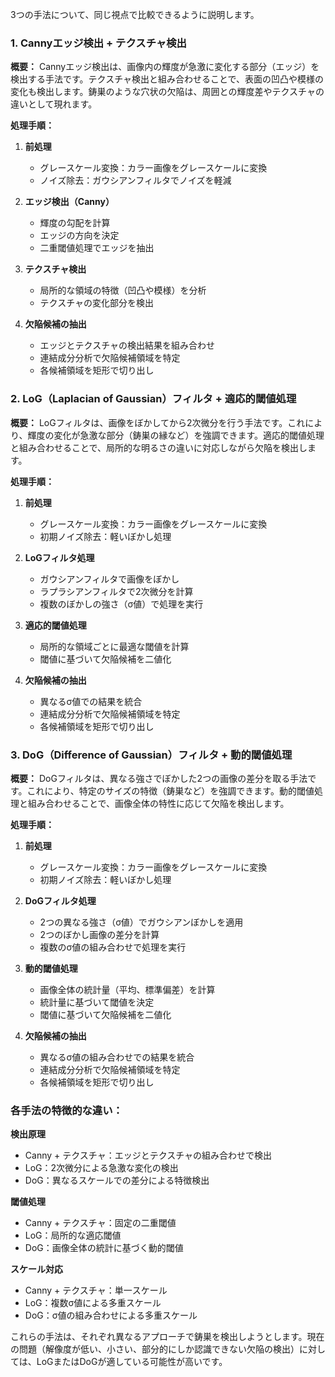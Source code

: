 3つの手法について、同じ視点で比較できるように説明します。

### 1. Cannyエッジ検出 + テクスチャ検出

**概要：**
Cannyエッジ検出は、画像内の輝度が急激に変化する部分（エッジ）を検出する手法です。テクスチャ検出と組み合わせることで、表面の凹凸や模様の変化も検出します。鋳巣のような穴状の欠陥は、周囲との輝度差やテクスチャの違いとして現れます。

**処理手順：**
1. **前処理**
   - グレースケール変換：カラー画像をグレースケールに変換
   - ノイズ除去：ガウシアンフィルタでノイズを軽減

2. **エッジ検出（Canny）**
   - 輝度の勾配を計算
   - エッジの方向を決定
   - 二重閾値処理でエッジを抽出

3. **テクスチャ検出**
   - 局所的な領域の特徴（凹凸や模様）を分析
   - テクスチャの変化部分を検出

4. **欠陥候補の抽出**
   - エッジとテクスチャの検出結果を組み合わせ
   - 連結成分分析で欠陥候補領域を特定
   - 各候補領域を矩形で切り出し

### 2. LoG（Laplacian of Gaussian）フィルタ + 適応的閾値処理

**概要：**
LoGフィルタは、画像をぼかしてから2次微分を行う手法です。これにより、輝度の変化が急激な部分（鋳巣の縁など）を強調できます。適応的閾値処理と組み合わせることで、局所的な明るさの違いに対応しながら欠陥を検出します。

**処理手順：**
1. **前処理**
   - グレースケール変換：カラー画像をグレースケールに変換
   - 初期ノイズ除去：軽いぼかし処理

2. **LoGフィルタ処理**
   - ガウシアンフィルタで画像をぼかし
   - ラプラシアンフィルタで2次微分を計算
   - 複数のぼかしの強さ（σ値）で処理を実行

3. **適応的閾値処理**
   - 局所的な領域ごとに最適な閾値を計算
   - 閾値に基づいて欠陥候補を二値化

4. **欠陥候補の抽出**
   - 異なるσ値での結果を統合
   - 連結成分分析で欠陥候補領域を特定
   - 各候補領域を矩形で切り出し

### 3. DoG（Difference of Gaussian）フィルタ + 動的閾値処理

**概要：**
DoGフィルタは、異なる強さでぼかした2つの画像の差分を取る手法です。これにより、特定のサイズの特徴（鋳巣など）を強調できます。動的閾値処理と組み合わせることで、画像全体の特性に応じて欠陥を検出します。

**処理手順：**
1. **前処理**
   - グレースケール変換：カラー画像をグレースケールに変換
   - 初期ノイズ除去：軽いぼかし処理

2. **DoGフィルタ処理**
   - 2つの異なる強さ（σ値）でガウシアンぼかしを適用
   - 2つのぼかし画像の差分を計算
   - 複数のσ値の組み合わせで処理を実行

3. **動的閾値処理**
   - 画像全体の統計量（平均、標準偏差）を計算
   - 統計量に基づいて閾値を決定
   - 閾値に基づいて欠陥候補を二値化

4. **欠陥候補の抽出**
   - 異なるσ値の組み合わせでの結果を統合
   - 連結成分分析で欠陥候補領域を特定
   - 各候補領域を矩形で切り出し

### 各手法の特徴的な違い：

**検出原理**
- Canny + テクスチャ：エッジとテクスチャの組み合わせで検出
- LoG：2次微分による急激な変化の検出
- DoG：異なるスケールでの差分による特徴検出

**閾値処理**
- Canny + テクスチャ：固定の二重閾値
- LoG：局所的な適応閾値
- DoG：画像全体の統計に基づく動的閾値

**スケール対応**
- Canny + テクスチャ：単一スケール
- LoG：複数σ値による多重スケール
- DoG：σ値の組み合わせによる多重スケール

これらの手法は、それぞれ異なるアプローチで鋳巣を検出しようとします。現在の問題（解像度が低い、小さい、部分的にしか認識できない欠陥の検出）に対しては、LoGまたはDoGが適している可能性が高いです。
